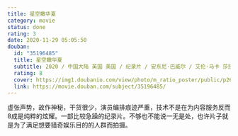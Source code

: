 ```yaml
---
title: 星空瞰华夏
category: movie
status: done
rating: 3
date: 2020-11-29 05:05:50
douban:
  id: "35196485"
  title: 星空瞰华夏
  subtitle: 2020 / 中国大陆 英国 美国 / 纪录片 / 安东尼·巴威尔 / 艾伦·马卡 莎拉·克拉森
  rating: 8
  cover: https://img1.doubanio.com/view/photo/m_ratio_poster/public/p2619021169.jpg
  link: https://movie.douban.com/subject/35196485/
---
```


虚张声势，故作神秘，干货很少，演员编排痕迹严重，技术不是在为内容服务反而8成是纯粹的炫耀。一部比较急躁的纪录片。不够也不能说一无是处，也许片子就是为了满足想要猎奇娱乐目的的人群而拍摄。